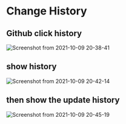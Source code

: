 # Change History

## Github click history 

![Screenshot from 2021-10-09 20-38-41](https://user-images.githubusercontent.com/21187699/136680918-f659d064-3185-4ef3-b6a4-1a74ad2cff04.png)


## show history

![Screenshot from 2021-10-09 20-42-14](https://user-images.githubusercontent.com/21187699/136680973-f9eedc0a-4b1e-474a-8740-e366beb52433.png)


## then show the update history

![Screenshot from 2021-10-09 20-45-19](https://user-images.githubusercontent.com/21187699/136680989-eef62448-6375-4023-b04f-b8b3a562a974.png)